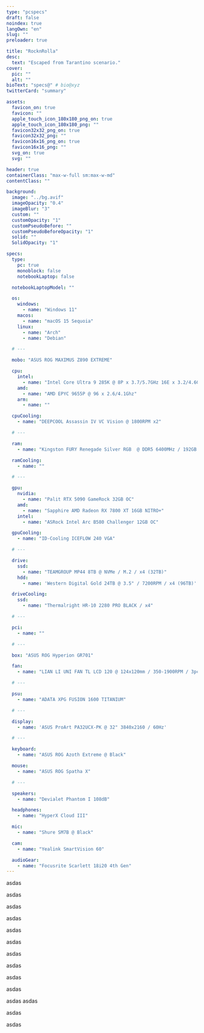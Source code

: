 ```yaml
---
type: "pcspecs"
draft: false
noindex: true
langOwn: "en"
slug: ""
preloader: true

title: "RocknRolla"
desc:
  text: "Escaped from Tarantino scenario."
cover:
  pic: ""
  alt: ""
bioText: "specs@" # bio@xyz
twitterCard: "summary"

assets:
  favicon_on: true
  favicon: ""
  apple_touch_icon_180x180_png_on: true
  apple_touch_icon_180x180_png: ""
  favicon32x32_png_on: true
  favicon32x32_png: ""
  favicon16x16_png_on: true
  favicon16x16_png: ""
  svg_on: true
  svg: ""

header: true
containerClass: "max-w-full sm:max-w-md"
contentClass: ""

background:
  image: "../bg.avif"
  imageOpacity: "0.4"
  imageBlur: "3"
  custom: ""
  customOpacity: "1"
  customPseudoBefore: ""
  customPseudoBeforeOpacity: "1"
  solid: ""
  SolidOpacity: "1"

specs:
  type:
    pc: true
    monoblock: false
    notebookLaptop: false

  notebookLaptopModel: ""

  os:
    windows:
      - name: "Windows 11"
    macos:
      - name: "macOS 15 Sequoia"
    linux:
      - name: "Arch"
      - name: "Debian"

  # ---

  mobo: "ASUS ROG MAXIMUS Z890 EXTREME"

  cpu:
    intel:
      - name: "Intel Core Ultra 9 285K @ 8P x 3.7/5.7GHz 16E x 3.2/4.6GHz"
    amd:
      - name: "AMD EPYC 9655P @ 96 x 2.6/4.1Ghz"
    arm:
      - name: ""

  cpuCooling:
    - name: "DEEPCOOL Assassin IV VC Vision @ 1800RPM x2"

  # ---

  ram:
    - name: "Kingston FURY Renegade Silver RGB  @ DDR5 6400MHz / 192GB (48x4)"

  ramCooling:
    - name: ""

  # ---

  gpu:
    nvidia:
      - name: "Palit RTX 5090 GameRock 32GB OC"
    amd:
      - name: "Sapphire AMD Radeon RX 7800 XT 16GB NITRO+"
    intel:
      - name: "ASRock Intel Arc B580 Challenger 12GB OC"

  gpuCooling:
    - name: "ID-Cooling ICEFLOW 240 VGA"

  # ---

  drive:
    ssd:
      - name: "TEAMGROUP MP44 8TB @ NVMe / M.2 / x4 (32TB)"
    hdd:
      - name: 'Western Digital Gold 24TB @ 3.5" / 7200RPM / x4 (96TB)'

  driveCooling:
    ssd:
      - name: "Thermalright HR-10 2280 PRO BLACK / x4"

  # ---

  pci:
    - name: ""

  # ---

  box: "ASUS ROG Hyperion GR701"

  fan:
    - name: "LIAN LI UNI FAN TL LCD 120 @ 124x120mm / 350-1900RPM / 3pcs pack"

  # ---

  psu:
    - name: "ADATA XPG FUSION 1600 TITANIUM"

  # ---

  display:
    - name: 'ASUS ProArt PA32UCX-PK @ 32" 3840x2160 / 60Hz'

  # ---

  keyboard:
    - name: "ASUS ROG Azoth Extreme @ Black"

  mouse:
    - name: "ASUS ROG Spatha X"

  # ---

  speakers:
    - name: "Devialet Phantom I 108dB"

  headphones:
    - name: "HyperX Cloud III"

  mic:
    - name: "Shure SM7B @ Black"

  cam:
    - name: "Yealink SmartVision 60"

  audioGear:
    - name: "Focusrite Scarlett 18i20 4th Gen"
---
```


asdas

asdas

asdas

asdas

asdas

asdas

asdas

asdas

asdas

asdas

asdas
asdas

asdas

asdas
